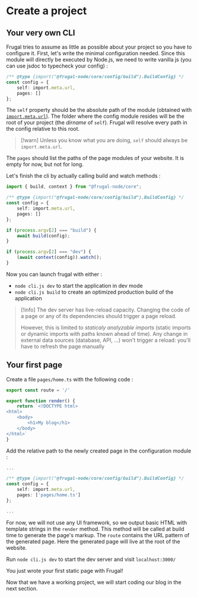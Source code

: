 # Create a project

## Your very own CLI 

Frugal tries to assume as little as possible about your project so you have to configure it. First, let's write the minimal configuration needed. Since this module will directly be executed by Node.js, we need to write vanilla js (you can use jsdoc to typecheck your config) :

```ts filename=cli.js
/** @type {import("@frugal-node/core/config/build").BuildConfig} */
const config = {
    self: import.meta.url,
    pages: []
};
```

The `self` property should be the absolute path of the module (obtained with [`import.meta.url`](https://nodejs.org/docs/latest/api/esm.html#importmetaurl)). The folder where the config module resides will be the root of your project (the _dirname_ of `self`). Frugal will resolve every path in the config relative to this root.

> [!warn]
> Unless you know what you are doing, `self` should always be `import.meta.url`.

The `pages` should list the paths of the page modules of your website.
It is empty for now, but not for long.

Let's finish the cli by actually calling build and watch methods :

```ts filename=cli.js lines=[1,9-15]
import { build, context } from "@frugal-node/core";

/** @type {import("@frugal-node/core/config/build").BuildConfig} */
const config = {
    self: import.meta.url,
    pages: []
};

if (process.argv[2] === "build") {
	await build(config);
}

if (process.argv[2] === "dev") {
	(await context(config)).watch();
}
```

Now you can launch frugal with either :
 - `node cli.js dev` to start the application in dev mode
 - `node cli.js build` to create an optimized production build of the application

> [!info]
> The dev server has live-reload capacity. Changing the code of a page or any of its dependencies should trigger a page reload.
>
> However, this is limited to _staticaly analyzable imports_ (static imports or dynamic imports with paths known ahead of time). Any change in external data sources (database, API, ...) won't trigger a reload: you'll have to refresh the page manually

## Your first page

Create a file `pages/home.ts` with the following code :

```ts filename=pages/home.ts
export const route = '/'

export function render() {
    return `<!DOCTYPE html>
<html>
    <body>
        <h1>My blog</h1>
    </body>
</html>`
}
```

Add the relative path to the newly created page in the configuration module :

```ts filename=cli.js lines=[6]
...

/** @type {import("@frugal-node/core/config/build").BuildConfig} */
const config = {
    self: import.meta.url,
    pages: ['pages/home.ts']
};

...
```

For now, we will not use any UI framework, so we output basic HTML with template strings in the `render` method. This method will be called at build time to generate the page's markup. The `route` contains the URL pattern of the generated page. Here the generated page will live at the root of the website.

Run `node cli.js dev` to start the dev server and visit `localhost:3000/`

You just wrote your first static page with Frugal!

Now that we have a working project, we will start coding our blog in the next section.

